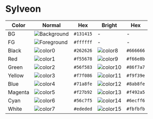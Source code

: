 
# Sylveon

| Color | Normal | Hex | Bright | Hex |
| - | - | - | - | - |
| BG | ![Background](https://fakeimg.pl/10x10/131415/?text=%E2%80%8E) | `#131415` | - | - |
| FG | ![Foreground](https://fakeimg.pl/10x10/ffffff/?text=%E2%80%8E) | `#ffffff` | - | - |
| Black | ![color0](https://fakeimg.pl/10x10/262626/?text=%E2%80%8E) | `#262626` | ![color8](https://fakeimg.pl/10x10/666666/?text=%E2%80%8E) | `#666666` |
| Red | ![color1](https://fakeimg.pl/10x10/f55678/?text=%E2%80%8E) | `#f55678` | ![color9](https://fakeimg.pl/10x10/f66e8b/?text=%E2%80%8E) | `#f66e8b` |
| Green | ![color2](https://fakeimg.pl/10x10/56f583/?text=%E2%80%8E) | `#56f583` | ![color10](https://fakeimg.pl/10x10/86f7a7/?text=%E2%80%8E) | `#86f7a7` |
| Yellow | ![color3](https://fakeimg.pl/10x10/f7f086/?text=%E2%80%8E) | `#f7f086` | ![color11](https://fakeimg.pl/10x10/f9f39e/?text=%E2%80%8E) | `#f9f39e` |
| Blue | ![color4](https://fakeimg.pl/10x10/71a8fe/?text=%E2%80%8E) | `#71a8fe` | ![color12](https://fakeimg.pl/10x10/8ab8fe/?text=%E2%80%8E) | `#8ab8fe` |
| Magenta | ![color5](https://fakeimg.pl/10x10/f27b92/?text=%E2%80%8E) | `#f27b92` | ![color13](https://fakeimg.pl/10x10/f492a5/?text=%E2%80%8E) | `#f492a5` |
| Cyan | ![color6](https://fakeimg.pl/10x10/56c7f5/?text=%E2%80%8E) | `#56c7f5` | ![color14](https://fakeimg.pl/10x10/6ecff6/?text=%E2%80%8E) | `#6ecff6` |
| White | ![color7](https://fakeimg.pl/10x10/ededed/?text=%E2%80%8E) | `#ededed` | ![color15](https://fakeimg.pl/10x10/fbfbfb/?text=%E2%80%8E) | `#fbfbfb` |
